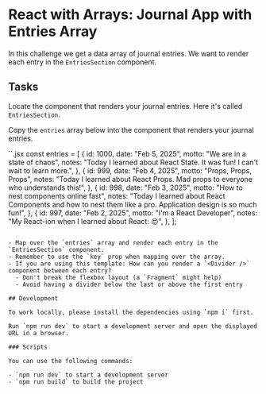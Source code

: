 # React with Arrays: Journal App with Entries Array

In this challenge we get a data array of journal entries. We want to render each entry in the `EntriesSection` component.

## Tasks

Locate the component that renders your journal entries. Here it's called `EntriesSection`.

Copy the `entries` array below into the component that renders your journal entries.

``.jsx
const entries = [
{
id: 1000,
date: "Feb 5, 2025",
motto: "We are in a state of chaos",
notes:
"Today I learned about React State. It was fun! I can't wait to learn more.",
},
{
id: 999,
date: "Feb 4, 2025",
motto: "Props, Props, Props",
notes:
"Today I learned about React Props. Mad props to everyone who understands this!",
},
{
id: 998,
date: "Feb 3, 2025",
motto: "How to nest components online fast",
notes:
"Today I learned about React Components and how to nest them like a pro. Application design is so much fun!",
},
{
id: 997,
date: "Feb 2, 2025",
motto: "I'm a React Developer",
notes: "My React-ion when I learned about React: 😍",
},
];

```

- Map over the `entries` array and render each entry in the `EntriesSection` component.
- Remember to use the `key` prop when mapping over the array.
- If you are using this template: How can you render a `<Divider />` component between each entry?
  - Don't break the flexbox layout (a `Fragment` might help)
  - Avoid having a divider below the last or above the first entry

## Development

To work locally, please install the dependencies using `npm i` first.

Run `npm run dev` to start a development server and open the displayed URL in a browser.

### Scripts

You can use the following commands:

- `npm run dev` to start a development server
- `npm run build` to build the project
```

